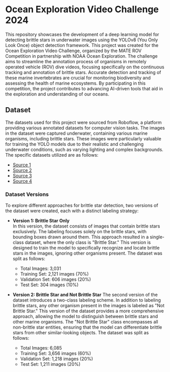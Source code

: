# Ocean Exploration Video Challenge 2024

This repository showcases the development of a deep learning model for detecting brittle stars in underwater images using the YOLOv8 (You Only Look Once) object detection framework. This project was created for the Ocean Exploration Video Challenge, organized by the MATE ROV Competition in partnership with NOAA Ocean Exploration. The challenge aims to streamline the annotation process of organisms in remotely operated vehicle (ROV) dive videos, focusing specifically on the continuous tracking and annotation of brittle stars. Accurate detection and tracking of these marine invertebrates are crucial for monitoring biodiversity and assessing the health of marine ecosystems. By participating in this competition, the project contributes to advancing AI-driven tools that aid in the exploration and understanding of our oceans.


## Dataset

The datasets used for this project were sourced from Roboflow, a platform providing various annotated datasets for computer vision tasks. The images in the dataset were captured underwater, containing various marine organisms, including brittle stars. These images were particularly valuable for training the YOLO models due to their realistic and challenging underwater conditions, such as varying lighting and complex backgrounds.
The specific datasets utilized are as follows:

- [Source 1](#https://universe.roboflow.com/test-xsnip/mate-brittle-star-detection)
- [Source 2](#https://universe.roboflow.com/raghad-abo-el-eneen/sea-creatures-detection)
- [Source 3](#https://universe.roboflow.com/rowan-mohamed/optimized_result)
- [Source 4](#https://universe.roboflow.com/noaa-wg5ah/brittle-stars)

### Dataset Versions

To explore different approaches for brittle star detection, two versions of the dataset were created, each with a distinct labeling strategy:
- **Version 1: Brittle Star Only** </br>
In this version, the dataset consists of images that contain brittle stars exclusively. The labeling focuses solely on the brittle stars, with bounding boxes drawn around them. This approach resulted in a single-class dataset, where the only class is "Brittle Star." This version is designed to train the model to specifically recognize and locate brittle stars in the images, ignoring other organisms present. The dataset was split as follows:
  - Total Images: 3,031
  - Training Set: 2,121 images (70%)
  - Validation Set: 606 images (20%)
  - Test Set: 304 images (10%)


- **Version 2: Brittle Star and Not Brittle Star**
The second version of the dataset introduces a two-class labeling scheme. In addition to labeling brittle stars, any other organism present in the images is labeled as "Not Brittle Star." This version of the dataset provides a more comprehensive approach, allowing the model to distinguish between brittle stars and other marine organisms. The "Not Brittle Star" class encompasses all non-brittle star entities, ensuring that the model can differentiate brittle stars from other similar-looking objects. The dataset was split as follows:
  - Total Images: 6,085
  - Training Set: 3,656 images (60%)
  - Validation Set: 1,218 images (20%)
  - Test Set: 1,211 images (20%)
